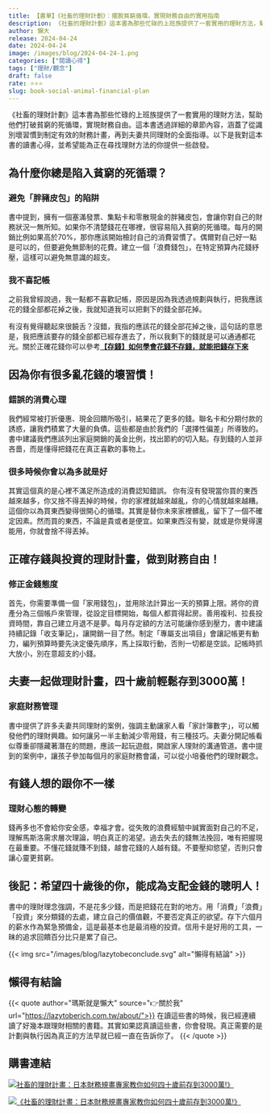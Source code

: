 ```yaml
---
title: 【書單】《社畜的理財計劃》：擺脫貧窮循環，實現財務自由的實用指南
description: 《社畜的理財計劃》這本書為那些忙碌的上班族提供了一套實用的理財方法，幫助他們打破貧窮的死循環，實現財務自由。這本書透過詳細的章節內容，涵蓋了從識別壞習慣到制定有效的財務計畫，再到夫妻共同理財的全面指導。以下是我對這本書的讀書心得，並希望能為正在尋找理財方法的你提供一些啟發。
author: 懶大
release: 2024-04-24
date: 2024-04-24
image: /images/blog/2024-04-24-1.png
categories: ["閱讀心得"]
tags: ["理財/觀念"]
draft: false
rate: ⭐⭐⭐
slug: book-social-animal-financial-plan
---
```

《社畜的理財計劃》這本書為那些忙碌的上班族提供了一套實用的理財方法，幫助他們打破貧窮的死循環，實現財務自由。這本書透過詳細的章節內容，涵蓋了從識別壞習慣到制定有效的財務計畫，再到夫妻共同理財的全面指導。以下是我對這本書的讀書心得，並希望能為正在尋找理財方法的你提供一些啟發。

## 為什麼你總是陷入貧窮的死循環？

### 避免「胖豬皮包」的陷阱

書中提到，擁有一個塞滿發票、集點卡和零散現金的胖豬皮包，會讓你對自己的財務狀況一無所知。如果你不清楚錢花在哪裡，很容易陷入貧窮的死循環。每月的開銷比例如果高於70%，那你應該開始檢討自己的消費習慣了。偶爾對自己好一點是可以的，但要避免無節制的花費。建立一個「浪費錢包」，在特定預算內花錢紓壓，這樣可以避免無意識的超支。

### 我不喜記帳

之前我曾經說過，我一點都不喜歡記帳，原因是因為我透過規劃與執行，把我應該花的錢全部都花掉之後，我就知道我可以把剩下的錢全部花掉。

有沒有覺得聽起來很饒舌？沒錯，我指的應該花的錢全部花掉之後，這句話的意思是，我把應該要存的錢全部都已經存進去了，所以我剩下的錢就是可以通通都花光。關於正確花錢你可以參考[**【存錢】如何學會花錢不存錢，就能把錢存下來**](https://lazytoberich.com.tw/blog/how-to-learn-to-spend-not-save-and-still-save-money/)

## 因為你有很多亂花錢的壞習慣！

### 錯誤的消費心理

我們經常被打折優惠、現金回饋所吸引，結果花了更多的錢。聯名卡和分期付款的誘惑，讓我們積累了大量的負債。這些都是由於我們的「選擇性偏差」所導致的。書中建議我們應該列出家庭開銷的黃金比例，找出節約的切入點。存到錢的人並非吝嗇，而是懂得把錢花在真正喜歡的事物上。

### 很多時候你會以為多就是好

其實這個真的是心裡不滿足所造成的消費認知錯誤。 你有沒有發現當你買的東西越來越多，你又捨不得丟掉的時候，你的家裡就越來越亂，你的心情就越來越糟。這個你以為買東西變得很開心的循環。其實是替你未來家裡髒亂，留下了一個不確定因素。然而買的東西，不論是貴或者是便宜。如果東西沒有變，就或是你覺得還能用，你就會捨不得丟掉。

## 正確存錢與投資的理財計畫，做到財務自由！

### 修正金錢態度

首先，你需要準備一個「家用錢包」，並用除法計算出一天的預算上限。將你的資產分為三個帳戶來管理，從設定目標開始，每個人都買得起房。善用複利、拉長投資時間，靠自己建立月退不是夢。每月存定額的方法可能讓你感到壓力，書中建議持續記錄「收支筆記」，讓開銷一目了然。制定「專屬支出項目」會讓記帳更有動力，編列預算時要先決定優先順序，馬上採取行動，否則一切都是空談。記帳時抓大放小，別在意超支的小錢。

## 夫妻一起做理財計畫，四十歲前輕鬆存到3000萬！

### 家庭財務管理

書中提供了許多夫妻共同理財的案例，強調主動讓家人看「家計簿數字」，可以觸發他們的理財興趣。如何讓另一半主動減少零用錢，有三種技巧。夫妻分開記帳看似尊重卻隱藏著潛在的問題，應該一起玩遊戲，開啟家人理財的溝通管道。書中提到的案例中，讓孩子參加每個月的家庭財務會議，可以從小培養他們的理財觀念。

## 有錢人想的跟你不一樣

### 理財心態的轉變

錢再多也不會給你安全感，幸福才會。從失敗的浪費經驗中誠實面對自己的不足，理解馬斯洛需求層次理論，明白真正的渴望。過去失去的錢無法挽回，唯有把握現在最重要。不懂花錢就賺不到錢，越會花錢的人越有錢。不要壓抑慾望，否則只會讓心靈更貧窮。

## 後記：希望四十歲後的你，能成為支配金錢的聰明人！

書中的理財理念強調，不是花多少錢，而是把錢花在對的地方。用「消費」「浪費」「投資」來分類錢的去處，建立自己的價值觀，不要否定真正的欲望。存下六個月的薪水作為緊急預備金，這是最基本也是最消極的投資。信用卡是好用的工具，一昧的追求回饋百分比只是累了自己。

{{< img src="/images/blog/lazytobeconclude.svg" alt="懶得有結論" >}}
## 懶得有結論

{{< quote author="瑪斯就是懶大" source="👉關於我" url="https://lazytoberich.com.tw/about/">}}
在讀這些書的時候，我已經連續讀了好幾本跟理財相關的書籍。其實如果認真讀這些書，你會發現。真正需要的是計劃與執行因為真正的方法早就已經一直在告訴你了。
{{< /quote >}}


## 購書連結
[![社畜的理財計畫：日本財務規畫專家教你如何四十歲前存到3000萬!》](/images/blog/books.png)](https://www.books.com.tw/exep/assp.php/shamangels/products/0010918698?utm_source=shamangels&utm_medium=ap-books&utm_content=recommend&utm_campaign=ap-202406)

[![《社畜的理財計畫：日本財務規畫專家教你如何四十歲前存到3000萬!》](/images/blog/momobooks.png)](https://www.momoshop.com.tw/goods/GoodsDetail.jsp?i_code=9880572&Area=search&oid=1_1&cid=index&kw=%E7%A4%BE%E7%95%9C%E7%9A%84%E7%90%86%E8%B2%A1%E8%A8%88%E5%8A%83&memid=6000021729&cid=apuad&oid=1&osm=league)
